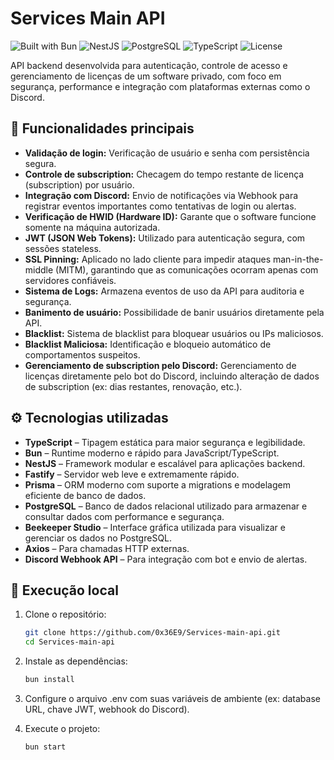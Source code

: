 # Services Main API

![Built with Bun](https://img.shields.io/badge/Built%20with-Bun-blueviolet)
![NestJS](https://img.shields.io/badge/Framework-NestJS-red)
![PostgreSQL](https://img.shields.io/badge/Database-PostgreSQL-blue)
![TypeScript](https://img.shields.io/badge/Language-TypeScript-yellow)
![License](https://img.shields.io/github/license/0x36E9/Services-main-api)

API backend desenvolvida para autenticação, controle de acesso e gerenciamento de licenças de um software privado, com foco em segurança, performance e integração com plataformas externas como o Discord.

## 🔐 Funcionalidades principais

- **Validação de login:** Verificação de usuário e senha com persistência segura.
- **Controle de subscription:** Checagem do tempo restante de licença (subscription) por usuário.
- **Integração com Discord:** Envio de notificações via Webhook para registrar eventos importantes como tentativas de login ou alertas.
- **Verificação de HWID (Hardware ID):** Garante que o software funcione somente na máquina autorizada.
- **JWT (JSON Web Tokens):** Utilizado para autenticação segura, com sessões stateless.
- **SSL Pinning:** Aplicado no lado cliente para impedir ataques man-in-the-middle (MITM), garantindo que as comunicações ocorram apenas com servidores confiáveis.
- **Sistema de Logs:** Armazena eventos de uso da API para auditoria e segurança.
- **Banimento de usuário:** Possibilidade de banir usuários diretamente pela API.
- **Blacklist:** Sistema de blacklist para bloquear usuários ou IPs maliciosos.
- **Blacklist Maliciosa:** Identificação e bloqueio automático de comportamentos suspeitos.
- **Gerenciamento de subscription pelo Discord:** Gerenciamento de licenças diretamente pelo bot do Discord, incluindo alteração de dados de subscription (ex: dias restantes, renovação, etc.).

## ⚙️ Tecnologias utilizadas

- **TypeScript** – Tipagem estática para maior segurança e legibilidade.
- **Bun** – Runtime moderno e rápido para JavaScript/TypeScript.
- **NestJS** – Framework modular e escalável para aplicações backend.
- **Fastify** – Servidor web leve e extremamente rápido.
- **Prisma** – ORM moderno com suporte a migrations e modelagem eficiente de banco de dados.
- **PostgreSQL** – Banco de dados relacional utilizado para armazenar e consultar dados com performance e segurança.
- **Beekeeper Studio** – Interface gráfica utilizada para visualizar e gerenciar os dados no PostgreSQL.
- **Axios** – Para chamadas HTTP externas.
- **Discord Webhook API** – Para integração com bot e envio de alertas.

## 🚀 Execução local

1. Clone o repositório:
   ```bash
   git clone https://github.com/0x36E9/Services-main-api.git
   cd Services-main-api

2. Instale as dependências:
   ```bash
   bun install
3. Configure o arquivo .env com suas variáveis de ambiente (ex: database URL, chave JWT, webhook do Discord).

4. Execute o projeto:
   ```bash
   bun start
